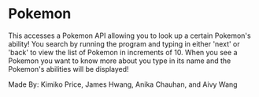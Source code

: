# Pokemon
This accesses a Pokemon API allowing you to look up a certain Pokemon's ability!
You search by running the program and typing in either 'next' or 'back' to view the list of Pokemon in increments of 10.
When you see a Pokemon you want to know more about you type in its name and the Pokemon's abilities will be displayed! 

Made By: Kimiko Price, James Hwang, Anika Chauhan, and Aivy Wang
